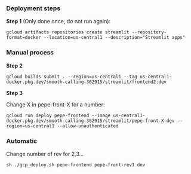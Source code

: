 ### Deployment steps

**Step 1** (Only done once, do not run again):

```
gcloud artifacts repositories create streamlit --repository-format=docker --location=us-central1 --description="Streamlit apps"
```

### Manual process

**Step 2** 

```
gcloud builds submit . --region=us-central1 --tag us-central1-docker.pkg.dev/smooth-calling-362915/streamlit/frontend2:dev
```

**Step 3**

Change X in pepe-front-X for a number:

```
gcloud run deploy pepe-frontend --image us-central1-docker.pkg.dev/smooth-calling-362915/streamlit/pepe-front-X:dev --region=us-central1 --allow-unauthenticated
```

### Automatic

Change number of rev for 2,3...

```
sh ./gcp_deploy.sh pepe-frontend pepe-front-rev1 dev
```

